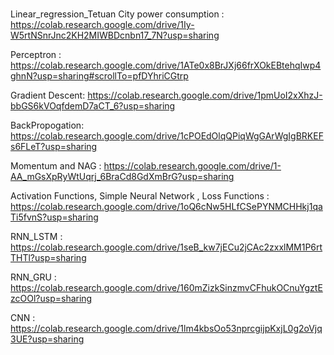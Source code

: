 # 

Linear_regression_Tetuan City power consumption : https://colab.research.google.com/drive/1Iy-W5rtNSnrJnc2KH2MIWBDcnbn17_7N?usp=sharing    

Perceptron : https://colab.research.google.com/drive/1ATe0x8BrJXj66frXOkEBtehqIwp4ghnN?usp=sharing#scrollTo=pfDYhriCGtrp

Gradient Descent: https://colab.research.google.com/drive/1pmUoI2xXhzJ-bbGS6kVOqfdemD7aCT_6?usp=sharing

BackPropogation: https://colab.research.google.com/drive/1cPOEdOlqQPiqWgGArWgIgBRKEFs6FLeT?usp=sharing

Momentum and NAG :  https://colab.research.google.com/drive/1-AA_mGsXpRyWtUqrj_6BraCd8GdXmBrG?usp=sharing

Activation Functions, Simple Neural Network , Loss Functions :  https://colab.research.google.com/drive/1oQ6cNw5HLfCSePYNMCHHkj1qaTi5fvnS?usp=sharing

RNN_LSTM : https://colab.research.google.com/drive/1seB_kw7jECu2jCAc2zxxlMM1P6rtTHTl?usp=sharing 

RNN_GRU : https://colab.research.google.com/drive/160mZizkSinzmvCFhukOCnuYgztEzcOOl?usp=sharing

CNN : https://colab.research.google.com/drive/1lm4kbsOo53nprcgijpKxjL0g2oVjq3UE?usp=sharing
